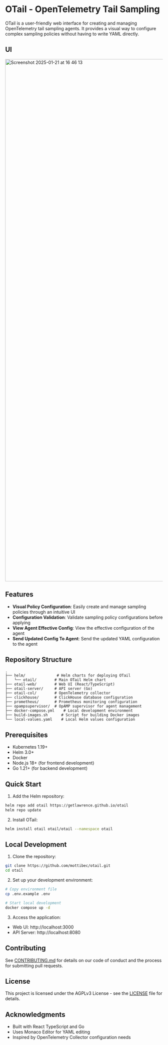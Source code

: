 # OTail - OpenTelemetry Tail Sampling

OTail is a user-friendly web interface for creating and managing OpenTelemetry tail sampling agents. It provides a visual way to configure complex sampling policies without having to write YAML directly.

## UI
<img width="1664" alt="Screenshot 2025-01-21 at 16 46 13" src="https://github.com/user-attachments/assets/f6c2e316-a365-4503-afef-f8298e298d87" />

## Features

- **Visual Policy Configuration**: Easily create and manage sampling policies through an intuitive UI
- **Configuration Validation**: Validate sampling policy configurations before applying
- **View Agent Effective Config**: View the effective configuration of the agent
- **Send Updated Config To Agent**: Send the updated YAML configuration to the agent

## Repository Structure

```
.
├── helm/              # Helm charts for deploying OTail
│   └── otail/        # Main OTail Helm chart
├── otail-web/        # Web UI (React/TypeScript)
├── otail-server/     # API server (Go)
├── otail-col/        # OpenTelemetry collector
├── clickhouse/       # ClickHouse database configuration
├── prometheus/       # Prometheus monitoring configuration
├── opampsupervisor/  # OpAMP supervisor for agent management
├── docker-compose.yml    # Local development environment
├── build-images.sh      # Script for building Docker images
└── local-values.yaml    # Local Helm values configuration
```

## Prerequisites

- Kubernetes 1.19+
- Helm 3.0+
- Docker
- Node.js 18+ (for frontend development)
- Go 1.21+ (for backend development)

## Quick Start

1. Add the Helm repository:
```bash
helm repo add otail https://getlawrence.github.io/otail
helm repo update
```

2. Install OTail:
```bash
helm install otail otail/otail --namespace otail
```

## Local Development

1. Clone the repository:
```bash
git clone https://github.com/mottibec/otail.git
cd otail
```

2. Set up your development environment:
```bash
# Copy environment file
cp .env.example .env

# Start local development
docker compose up -d
```

3. Access the application:
- Web UI: http://localhost:3000
- API Server: http://localhost:8080

## Contributing

See [CONTRIBUTING.md](CONTRIBUTING.md) for details on our code of conduct and the process for submitting pull requests.

## License

This project is licensed under the AGPLv3 License - see the [LICENSE](LICENSE) file for details.

## Acknowledgments

- Built with React TypeScript and Go
- Uses Monaco Editor for YAML editing
- Inspired by OpenTelemetry Collector configuration needs
